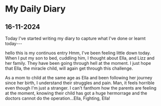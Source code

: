 # My Daily Diary
## 16-11-2024
Today I've started writing my diary to capture what I've done or learnt today---

hello this is my continuos entry
Hmm, I've been feeling little down today. When I put my son to bed, cuddling him, I thought about Ella, and Lizz and her family. They have been going through hell at the moment. I just hope that Ella, the miracle child, will again get through this challenge. 

As a mom to child at the same age as Ella and been following her journey since her birth, I understand their struggles and pain. Man, it feels horrible even though I'm just a stranger. I can't fanthom how the parents are feeling at the moment, knowing their child has got a huge hermorrage and the doctors cannot do the operation...Ella, Fighting, Ella!